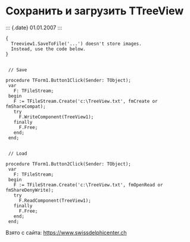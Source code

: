 Сохранить и загрузить TTreeView
===============================

::: {.date}
01.01.2007
:::

    { 
      Treeview1.SaveToFile('...') doesn't store images. 
      Instead, use the code below. 
    }
     
     
     // Save 
     
    procedure TForm1.Button1Click(Sender: TObject);
     var
       F: TFileStream;
     begin
       F := TFileStream.Create('c:\TreeView.txt', fmCreate or fmShareCompat);
       try
         F.WriteComponent(TreeView1);
       finally
         F.Free;
       end;
     end;
     
     
     // Load 
     
    procedure TForm1.Button2Click(Sender: TObject);
     var
       F: TFileStream;
     begin
       F := TFileStream.Create('c:\TreeView.txt', fmOpenRead or fmShareDenyWrite);
       try
         F.ReadComponent(TreeView1);
       finally
         F.Free;
       end;
     end;

Взято с сайта: <https://www.swissdelphicenter.ch>

